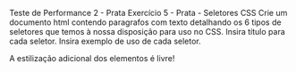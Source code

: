 Teste de Performance 2 - Prata
Exercício 5 - Prata - Seletores CSS
Crie um documento html contendo paragrafos com texto detalhando os 6 tipos de seletores que temos à nossa disposição para uso no CSS. Insira título para cada seletor. Insira exemplo de uso de cada seletor.

A estilização adicional dos elementos é livre!